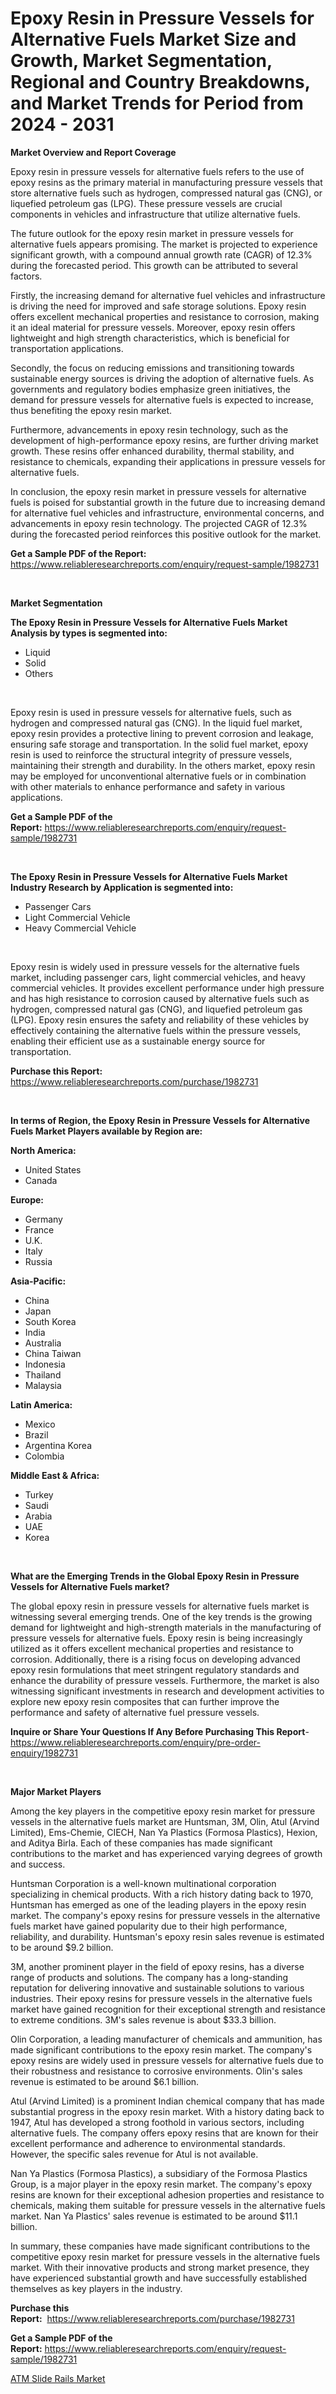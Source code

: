 <p><h1>Epoxy Resin in Pressure Vessels for Alternative Fuels Market Size and Growth, Market Segmentation, Regional and Country Breakdowns, and Market Trends for Period from 2024 -  2031</h1></p><p><strong>Market Overview and Report Coverage</strong></p>
<p><p>Epoxy resin in pressure vessels for alternative fuels refers to the use of epoxy resins as the primary material in manufacturing pressure vessels that store alternative fuels such as hydrogen, compressed natural gas (CNG), or liquefied petroleum gas (LPG). These pressure vessels are crucial components in vehicles and infrastructure that utilize alternative fuels.</p><p>The future outlook for the epoxy resin market in pressure vessels for alternative fuels appears promising. The market is projected to experience significant growth, with a compound annual growth rate (CAGR) of 12.3% during the forecasted period. This growth can be attributed to several factors.</p><p>Firstly, the increasing demand for alternative fuel vehicles and infrastructure is driving the need for improved and safe storage solutions. Epoxy resin offers excellent mechanical properties and resistance to corrosion, making it an ideal material for pressure vessels. Moreover, epoxy resin offers lightweight and high strength characteristics, which is beneficial for transportation applications.</p><p>Secondly, the focus on reducing emissions and transitioning towards sustainable energy sources is driving the adoption of alternative fuels. As governments and regulatory bodies emphasize green initiatives, the demand for pressure vessels for alternative fuels is expected to increase, thus benefiting the epoxy resin market.</p><p>Furthermore, advancements in epoxy resin technology, such as the development of high-performance epoxy resins, are further driving market growth. These resins offer enhanced durability, thermal stability, and resistance to chemicals, expanding their applications in pressure vessels for alternative fuels.</p><p>In conclusion, the epoxy resin market in pressure vessels for alternative fuels is poised for substantial growth in the future due to increasing demand for alternative fuel vehicles and infrastructure, environmental concerns, and advancements in epoxy resin technology. The projected CAGR of 12.3% during the forecasted period reinforces this positive outlook for the market.</p></p>
<p><strong>Get a Sample PDF of the Report:</strong> <a href="https://www.reliableresearchreports.com/enquiry/request-sample/1982731">https://www.reliableresearchreports.com/enquiry/request-sample/1982731</a></p>
<p>&nbsp;</p>
<p><strong>Market Segmentation</strong></p>
<p><strong>The Epoxy Resin in Pressure Vessels for Alternative Fuels Market Analysis by types is segmented into:</strong></p>
<p><ul><li>Liquid</li><li>Solid</li><li>Others</li></ul></p>
<p>&nbsp;</p>
<p><p>Epoxy resin is used in pressure vessels for alternative fuels, such as hydrogen and compressed natural gas (CNG). In the liquid fuel market, epoxy resin provides a protective lining to prevent corrosion and leakage, ensuring safe storage and transportation. In the solid fuel market, epoxy resin is used to reinforce the structural integrity of pressure vessels, maintaining their strength and durability. In the others market, epoxy resin may be employed for unconventional alternative fuels or in combination with other materials to enhance performance and safety in various applications.</p></p>
<p><strong>Get a Sample PDF of the Report:</strong>&nbsp;<a href="https://www.reliableresearchreports.com/enquiry/request-sample/1982731">https://www.reliableresearchreports.com/enquiry/request-sample/1982731</a></p>
<p>&nbsp;</p>
<p><strong>The Epoxy Resin in Pressure Vessels for Alternative Fuels Market Industry Research by Application is segmented into:</strong></p>
<p><ul><li>Passenger Cars</li><li>Light Commercial Vehicle</li><li>Heavy Commercial Vehicle</li></ul></p>
<p>&nbsp;</p>
<p><p>Epoxy resin is widely used in pressure vessels for the alternative fuels market, including passenger cars, light commercial vehicles, and heavy commercial vehicles. It provides excellent performance under high pressure and has high resistance to corrosion caused by alternative fuels such as hydrogen, compressed natural gas (CNG), and liquefied petroleum gas (LPG). Epoxy resin ensures the safety and reliability of these vehicles by effectively containing the alternative fuels within the pressure vessels, enabling their efficient use as a sustainable energy source for transportation.</p></p>
<p><strong>Purchase this Report:</strong>&nbsp; <a href="https://www.reliableresearchreports.com/purchase/1982731">https://www.reliableresearchreports.com/purchase/1982731</a></p>
<p>&nbsp;</p>
<p><strong>In terms of Region, the Epoxy Resin in Pressure Vessels for Alternative Fuels Market Players available by Region are:</strong></p>
<p>
    <p> <strong> North America: </strong>
        <ul>
            <li>United States</li>
            <li>Canada</li>
        </ul>
        </p> 
    <p> <strong> Europe: </strong>
        <ul>
            <li>Germany</li>
            <li>France</li>
            <li>U.K.</li>
            <li>Italy</li>
            <li>Russia</li>
        </ul>
        </p> 
    <p> <strong> Asia-Pacific: </strong>
        <ul>
            <li>China</li>
            <li>Japan</li>
            <li>South Korea</li>
            <li>India</li>
            <li>Australia</li>
            <li>China Taiwan</li>
            <li>Indonesia</li>
            <li>Thailand</li>
            <li>Malaysia</li>
        </ul>
        </p> 
    <p> <strong> Latin America: </strong>
        <ul>
            <li>Mexico</li>
            <li>Brazil</li>
            <li>Argentina Korea</li>
            <li>Colombia</li>
        </ul>
        </p> 
    <p> <strong> Middle East & Africa: </strong>
        <ul>
            <li>Turkey</li>
            <li>Saudi</li>
            <li>Arabia</li>
            <li>UAE</li>
            <li>Korea</li>
        </ul>
    </p>
    </p>
<p>&nbsp;</p>
<p><strong>What are the Emerging Trends in the Global Epoxy Resin in Pressure Vessels for Alternative Fuels market?</strong></p>
<p><p>The global epoxy resin in pressure vessels for alternative fuels market is witnessing several emerging trends. One of the key trends is the growing demand for lightweight and high-strength materials in the manufacturing of pressure vessels for alternative fuels. Epoxy resin is being increasingly utilized as it offers excellent mechanical properties and resistance to corrosion. Additionally, there is a rising focus on developing advanced epoxy resin formulations that meet stringent regulatory standards and enhance the durability of pressure vessels. Furthermore, the market is also witnessing significant investments in research and development activities to explore new epoxy resin composites that can further improve the performance and safety of alternative fuel pressure vessels.</p></p>
<p><strong>Inquire or Share Your Questions If Any Before Purchasing This Report</strong>- <a href="https://www.reliableresearchreports.com/enquiry/pre-order-enquiry/1982731">https://www.reliableresearchreports.com/enquiry/pre-order-enquiry/1982731</a></p>
<p>&nbsp;</p>
<p><strong>Major Market Players</strong></p>
<p><p>Among the key players in the competitive epoxy resin market for pressure vessels in the alternative fuels market are Huntsman, 3M, Olin, Atul (Arvind Limited), Ems-Chemie, CIECH, Nan Ya Plastics (Formosa Plastics), Hexion, and Aditya Birla. Each of these companies has made significant contributions to the market and has experienced varying degrees of growth and success.</p><p>Huntsman Corporation is a well-known multinational corporation specializing in chemical products. With a rich history dating back to 1970, Huntsman has emerged as one of the leading players in the epoxy resin market. The company's epoxy resins for pressure vessels in the alternative fuels market have gained popularity due to their high performance, reliability, and durability. Huntsman's epoxy resin sales revenue is estimated to be around $9.2 billion.</p><p>3M, another prominent player in the field of epoxy resins, has a diverse range of products and solutions. The company has a long-standing reputation for delivering innovative and sustainable solutions to various industries. Their epoxy resins for pressure vessels in the alternative fuels market have gained recognition for their exceptional strength and resistance to extreme conditions. 3M's sales revenue is about $33.3 billion.</p><p>Olin Corporation, a leading manufacturer of chemicals and ammunition, has made significant contributions to the epoxy resin market. The company's epoxy resins are widely used in pressure vessels for alternative fuels due to their robustness and resistance to corrosive environments. Olin's sales revenue is estimated to be around $6.1 billion.</p><p>Atul (Arvind Limited) is a prominent Indian chemical company that has made substantial progress in the epoxy resin market. With a history dating back to 1947, Atul has developed a strong foothold in various sectors, including alternative fuels. The company offers epoxy resins that are known for their excellent performance and adherence to environmental standards. However, the specific sales revenue for Atul is not available.</p><p>Nan Ya Plastics (Formosa Plastics), a subsidiary of the Formosa Plastics Group, is a major player in the epoxy resin market. The company's epoxy resins are known for their exceptional adhesion properties and resistance to chemicals, making them suitable for pressure vessels in the alternative fuels market. Nan Ya Plastics' sales revenue is estimated to be around $11.1 billion.</p><p>In summary, these companies have made significant contributions to the competitive epoxy resin market for pressure vessels in the alternative fuels market. With their innovative products and strong market presence, they have experienced substantial growth and have successfully established themselves as key players in the industry.</p></p>
<p><strong>Purchase this Report:</strong>&nbsp;&nbsp;<a href="https://www.reliableresearchreports.com/purchase/1982731">https://www.reliableresearchreports.com/purchase/1982731</a></p>
<p></p>
<p><strong>Get a Sample PDF of the Report:</strong>&nbsp;<a href="https://www.reliableresearchreports.com/enquiry/request-sample/1982731">https://www.reliableresearchreports.com/enquiry/request-sample/1982731</a></p>
<p><p><a href="https://github.com/RoccoManning/Market-Research-Report-List-2/blob/main/atm-slide-rails-market.md">ATM Slide Rails Market</a></p></p>